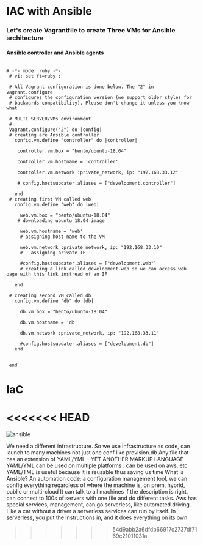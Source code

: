 # IAC with Ansible


### Let's create Vagrantfile to create Three VMs for Ansible architecture
#### Ansible controller and Ansible agents 

```

# -*- mode: ruby -*-
 # vi: set ft=ruby :
 
 # All Vagrant configuration is done below. The "2" in Vagrant.configure
 # configures the configuration version (we support older styles for
 # backwards compatibility). Please don't change it unless you know what
 
 # MULTI SERVER/VMs environment 
 #
 Vagrant.configure("2") do |config|
 # creating are Ansible controller
   config.vm.define "controller" do |controller|
     
    controller.vm.box = "bento/ubuntu-18.04"
    
    controller.vm.hostname = 'controller'
    
    controller.vm.network :private_network, ip: "192.168.33.12"
    
    # config.hostsupdater.aliases = ["development.controller"] 
    
   end 
 # creating first VM called web  
   config.vm.define "web" do |web|
     
     web.vm.box = "bento/ubuntu-18.04"
    # downloading ubuntu 18.04 image
 
     web.vm.hostname = 'web'
     # assigning host name to the VM
     
     web.vm.network :private_network, ip: "192.168.33.10"
     #   assigning private IP
     
     #config.hostsupdater.aliases = ["development.web"]
     # creating a link called development.web so we can access web page with this link instread of an IP   
         
   end
   
 # creating second VM called db
   config.vm.define "db" do |db|
     
     db.vm.box = "bento/ubuntu-18.04"
     
     db.vm.hostname = 'db'
     
     db.vm.network :private_network, ip: "192.168.33.11"
     
     #config.hostsupdater.aliases = ["development.db"]     
   end
 
 
 end
```
# IaC
<<<<<<< HEAD
=======
![ansible](https://user-images.githubusercontent.com/98215575/154273691-b2b7853f-2609-4caf-9853-c7ac3a92bbbb.png)

We need a different infrastructure. So we use infrastructure as code, can launch to many machines not just one conf like provision.db
Any file that has an extension of YAML/YML – YET ANOTHER MARKUP LANGUAGE 
YAML/YML can be used on multiple platforms : can be used on aws, etc
YAML/TML is useful because it is reusable thus saving us time
What is Ansible?
An automation code: a configuration management tool, we can config everything regardless of where the machine is, on prem, hybrid, public or multi-cloud
It can talk to all machines if the description is right, can connect to 100s of servers with one file and do different tasks.
Aws has special services, management, can go serverless, like automated driving. Like a car without a driver a serverless services can run by itself. 
In serverless, you put the instructions in, and it does everything on its own 
>>>>>>> 54d9abb2a6dfdb66917c2737df7169c21011031a

